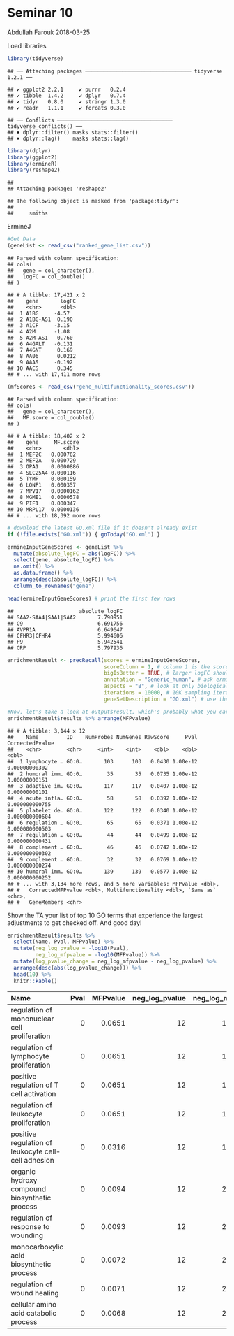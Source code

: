 Seminar 10
================
Abdullah Farouk
2018-03-25

Load libraries

``` r
library(tidyverse)
```

    ## ── Attaching packages ────────────────────────────────── tidyverse 1.2.1 ──

    ## ✔ ggplot2 2.2.1     ✔ purrr   0.2.4
    ## ✔ tibble  1.4.2     ✔ dplyr   0.7.4
    ## ✔ tidyr   0.8.0     ✔ stringr 1.3.0
    ## ✔ readr   1.1.1     ✔ forcats 0.3.0

    ## ── Conflicts ───────────────────────────────────── tidyverse_conflicts() ──
    ## ✖ dplyr::filter() masks stats::filter()
    ## ✖ dplyr::lag()    masks stats::lag()

``` r
library(dplyr)
library(ggplot2)
library(ermineR)
library(reshape2)
```

    ## 
    ## Attaching package: 'reshape2'

    ## The following object is masked from 'package:tidyr':
    ## 
    ##     smiths

ErmineJ

``` r
#Get Data
(geneList <- read_csv("ranked_gene_list.csv"))
```

    ## Parsed with column specification:
    ## cols(
    ##   gene = col_character(),
    ##   logFC = col_double()
    ## )

    ## # A tibble: 17,421 x 2
    ##    gene       logFC
    ##    <chr>      <dbl>
    ##  1 A1BG     -4.57  
    ##  2 A1BG-AS1  0.190 
    ##  3 A1CF     -3.15  
    ##  4 A2M      -1.08  
    ##  5 A2M-AS1   0.760 
    ##  6 A4GALT   -0.131 
    ##  7 A4GNT     0.169 
    ##  8 AA06      0.0212
    ##  9 AAAS     -0.192 
    ## 10 AACS      0.345 
    ## # ... with 17,411 more rows

``` r
(mfScores <- read_csv("gene_multifunctionality_scores.csv"))
```

    ## Parsed with column specification:
    ## cols(
    ##   gene = col_character(),
    ##   MF.score = col_double()
    ## )

    ## # A tibble: 18,402 x 2
    ##    gene     MF.score
    ##    <chr>       <dbl>
    ##  1 MEF2C   0.000762 
    ##  2 MEF2A   0.000729 
    ##  3 OPA1    0.0000886
    ##  4 SLC25A4 0.000116 
    ##  5 TYMP    0.000159 
    ##  6 LONP1   0.000357 
    ##  7 MPV17   0.0000162
    ##  8 MGME1   0.0000578
    ##  9 PIF1    0.000347 
    ## 10 MRPL17  0.0000136
    ## # ... with 18,392 more rows

``` r
# download the latest GO.xml file if it doesn't already exist
if (!file.exists("GO.xml")) { goToday("GO.xml") }

ermineInputGeneScores <- geneList %>% 
  mutate(absolute_logFC = abs(logFC)) %>% 
  select(gene, absolute_logFC) %>% 
  na.omit() %>% 
  as.data.frame() %>% 
  arrange(desc(absolute_logFC)) %>% 
  column_to_rownames("gene")

head(ermineInputGeneScores) # print the first few rows
```

    ##                     absolute_logFC
    ## SAA2-SAA4|SAA1|SAA2       7.790951
    ## C9                        6.691756
    ## AVPR1A                    6.649647
    ## CFHR3|CFHR4               5.994606
    ## F9                        5.942541
    ## CRP                       5.797936

``` r
enrichmentResult <- precRecall(scores = ermineInputGeneScores, 
                               scoreColumn = 1, # column 1 is the scores 
                               bigIsBetter = TRUE, # larger logFC should be ranked higher
                               annotation = "Generic_human", # ask ermineJ to use the Generic_human annotation file (will automatically download)
                               aspects = "B", # look at only biological processes 
                               iterations = 10000, # 10K sampling iterations so that results are stable
                               geneSetDescription = "GO.xml") # use the GO XML file in current directory

#Now, let's take a look at output$result, which's probably what you care about the most
enrichmentResult$results %>% arrange(MFPvalue)
```

    ## # A tibble: 3,144 x 12
    ##    Name         ID    NumProbes NumGenes RawScore     Pval CorrectedPvalue
    ##    <chr>        <chr>     <int>    <int>    <dbl>    <dbl>           <dbl>
    ##  1 lymphocyte … GO:0…       103      103   0.0430 1.00e-12  0.00000000302 
    ##  2 humoral imm… GO:0…        35       35   0.0735 1.00e-12  0.00000000151 
    ##  3 adaptive im… GO:0…       117      117   0.0407 1.00e-12  0.00000000101 
    ##  4 acute infla… GO:0…        58       58   0.0392 1.00e-12  0.000000000755
    ##  5 platelet de… GO:0…       122      122   0.0340 1.00e-12  0.000000000604
    ##  6 regulation … GO:0…        65       65   0.0371 1.00e-12  0.000000000503
    ##  7 regulation … GO:0…        44       44   0.0499 1.00e-12  0.000000000431
    ##  8 complement … GO:0…        46       46   0.0742 1.00e-12  0.000000000302
    ##  9 complement … GO:0…        32       32   0.0769 1.00e-12  0.000000000274
    ## 10 humoral imm… GO:0…       139      139   0.0577 1.00e-12  0.000000000252
    ## # ... with 3,134 more rows, and 5 more variables: MFPvalue <dbl>,
    ## #   CorrectedMFPvalue <dbl>, Multifunctionality <dbl>, `Same as` <chr>,
    ## #   GeneMembers <chr>

Show the TA your list of top 10 GO terms that experience the largest adjustments to get checked off. And good day!

``` r
enrichmentResult$results %>% 
  select(Name, Pval, MFPvalue) %>% 
  mutate(neg_log_pvalue = -log10(Pval),
         neg_log_mfpvalue = -log10(MFPvalue)) %>% 
  mutate(log_pvalue_change = neg_log_mfpvalue - neg_log_pvalue) %>% 
  arrange(desc(abs(log_pvalue_change))) %>% 
  head(10) %>% 
  knitr::kable()
```

| Name                                                |  Pval|  MFPvalue|  neg\_log\_pvalue|  neg\_log\_mfpvalue|  log\_pvalue\_change|
|:----------------------------------------------------|-----:|---------:|-----------------:|-------------------:|--------------------:|
| regulation of mononuclear cell proliferation        |     0|    0.0651|                12|            1.186419|           -10.813581|
| regulation of lymphocyte proliferation              |     0|    0.0651|                12|            1.186419|           -10.813581|
| positive regulation of T cell activation            |     0|    0.0651|                12|            1.186419|           -10.813581|
| regulation of leukocyte proliferation               |     0|    0.0651|                12|            1.186419|           -10.813581|
| positive regulation of leukocyte cell-cell adhesion |     0|    0.0316|                12|            1.500313|           -10.499687|
| organic hydroxy compound biosynthetic process       |     0|    0.0094|                12|            2.026872|            -9.973128|
| regulation of response to wounding                  |     0|    0.0093|                12|            2.031517|            -9.968483|
| monocarboxylic acid biosynthetic process            |     0|    0.0072|                12|            2.142667|            -9.857333|
| regulation of wound healing                         |     0|    0.0071|                12|            2.148742|            -9.851258|
| cellular amino acid catabolic process               |     0|    0.0068|                12|            2.167491|            -9.832509|
